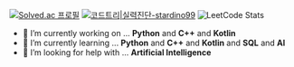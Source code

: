 [![Solved.ac 프로필](http://mazassumnida.wtf/api/v2/generate_badge?boj=stardino99)](https://solved.ac/stardino99)
[![코드트리|실력진단-stardino99](https://banner.codetree.ai/v1/banner/stardino99)](https://www.codetree.ai/profiles/stardino99)
![LeetCode Stats](https://leetcard.jacoblin.cool/s9MczCYpFl)
- 🔭 I’m currently working on ... **Python** and **C++** and **Kotlin**
- 🌱 I’m currently learning ... **Python** and **C++** and **Kotlin** and **SQL** and **AI**
- 🤔 I’m looking for help with ... **Artificial Intelligence**
  

